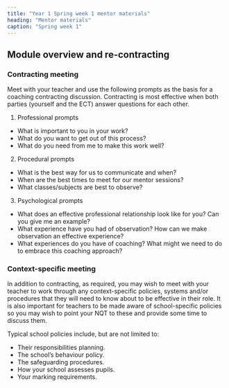 ```yaml
---
title: "Year 1 Spring week 1 mentor materials"
heading: "Mentor materials"
caption: "Spring week 1"
---
```


## Module overview and re-contracting

### Contracting meeting

Meet with your teacher and use the following prompts as the basis for a coaching contracting discussion. Contracting is most effective when both parties (yourself and the ECT) answer questions for each other.

1. Professional prompts

- What is important to you in your work?
- What do you want to get out of this process?
- What do you need from me to make this work well?

2. Procedural prompts

- What is the best way for us to communicate and when?
- When are the best times to meet for our mentor sessions?
- What classes/subjects are best to observe?

3. Psychological prompts

- What does an effective professional relationship look like for you? Can you give me an example?
- What experience have you had of observation? How can we make observation an effective experience?
- What experiences do you have of coaching? What might we need to do to embrace this coaching approach?

### Context-specific meeting

In addition to contracting, as required, you may wish to meet with your teacher to work through any context-specific policies, systems and/or procedures that they will need to know about to be effective in their role. It is also important for teachers to be made aware of school-specific policies so you may wish to point your NQT to these and provide some time to discuss them.

Typical school policies include, but are not limited to:

- Their responsibilities planning.
- The school’s behaviour policy.
- The safeguarding procedures.
- How your school assesses pupils.
- Your marking requirements.
